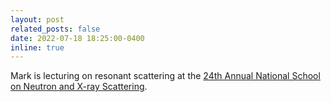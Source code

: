 ```yaml
---
layout: post
related_posts: false
date: 2022-07-18 18:25:00-0400
inline: true
---
```


Mark is lecturing on resonant scattering at the [24th Annual National School on Neutron and X-ray Scattering](https://www.anl.gov/education/national-school-on-neutron-and-xray-scattering).
